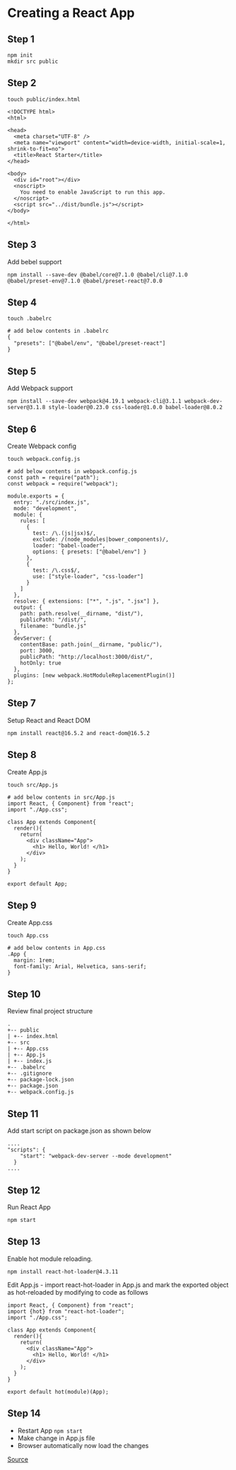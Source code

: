 # Creating a React App

## Step 1
```
npm init
mkdir src public
```

## Step 2
```
touch public/index.html

<!DOCTYPE html>
<html>

<head>
  <meta charset="UTF-8" />
  <meta name="viewport" content="width=device-width, initial-scale=1, shrink-to-fit=no">
  <title>React Starter</title>
</head>

<body>
  <div id="root"></div>
  <noscript>
    You need to enable JavaScript to run this app.
  </noscript>
  <script src="../dist/bundle.js"></script>
</body>

</html>
```

## Step 3
Add bebel support
```
npm install --save-dev @babel/core@7.1.0 @babel/cli@7.1.0 @babel/preset-env@7.1.0 @babel/preset-react@7.0.0
```

## Step 4
```
touch .babelrc

# add below contents in .babelrc
{
  "presets": ["@babel/env", "@babel/preset-react"]
}
```

## Step 5
Add Webpack support
```
npm install --save-dev webpack@4.19.1 webpack-cli@3.1.1 webpack-dev-server@3.1.8 style-loader@0.23.0 css-loader@1.0.0 babel-loader@8.0.2
```

## Step 6
Create Webpack config
```
touch webpack.config.js

# add below contents in webpack.config.js
const path = require("path");
const webpack = require("webpack");

module.exports = {
  entry: "./src/index.js",
  mode: "development",
  module: {
    rules: [
      {
        test: /\.(js|jsx)$/,
        exclude: /(node_modules|bower_components)/,
        loader: "babel-loader",
        options: { presets: ["@babel/env"] }
      },
      {
        test: /\.css$/,
        use: ["style-loader", "css-loader"]
      }
    ]
  },
  resolve: { extensions: ["*", ".js", ".jsx"] },
  output: {
    path: path.resolve(__dirname, "dist/"),
    publicPath: "/dist/",
    filename: "bundle.js"
  },
  devServer: {
    contentBase: path.join(__dirname, "public/"),
    port: 3000,
    publicPath: "http://localhost:3000/dist/",
    hotOnly: true
  },
  plugins: [new webpack.HotModuleReplacementPlugin()]
};
```

## Step 7
Setup React and React DOM
```
npm install react@16.5.2 and react-dom@16.5.2
```

## Step 8
Create App.js
```
touch src/App.js

# add below contents in src/App.js
import React, { Component} from "react";
import "./App.css";

class App extends Component{
  render(){
    return(
      <div className="App">
        <h1> Hello, World! </h1>
      </div>
    );
  }
}

export default App;
```

## Step 9
Create App.css
```
touch App.css

# add below contents in App.css
.App {
  margin: 1rem;
  font-family: Arial, Helvetica, sans-serif;
}
```

## Step 10
Review final project structure
```
.
+-- public
| +-- index.html
+-- src
| +-- App.css
| +-- App.js
| +-- index.js
+-- .babelrc
+-- .gitignore
+-- package-lock.json
+-- package.json
+-- webpack.config.js
```

## Step 11
Add start script on package.json as shown below
```
....
"scripts": {
    "start": "webpack-dev-server --mode development"
  }
....
```

## Step 12
Run React App
```
npm start
```

## Step 13
Enable hot module reloading. 
```
npm install react-hot-loader@4.3.11
```

Edit App.js - import react-hot-loader in App.js and mark the exported object as hot-reloaded by modifying to code as follows
```
import React, { Component} from "react";
import {hot} from "react-hot-loader";
import "./App.css";

class App extends Component{
  render(){
    return(
      <div className="App">
        <h1> Hello, World! </h1>
      </div>
    );
  }
}

export default hot(module)(App);
```

## Step 14
- Restart App ```npm start```
- Make change in App.js file
- Browser automatically now load the changes

[Source](https://blog.usejournal.com/creating-a-react-app-from-scratch-f3c693b84658)